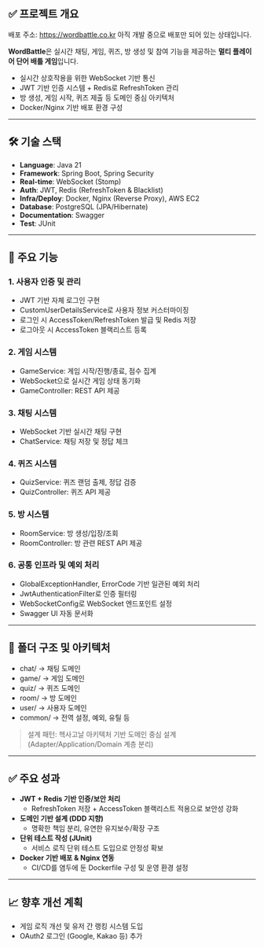 ## ✅ 프로젝트 개요
배포 주소: https://wordbattle.co.kr 
아직 개발 중으로 배포만 되어 있는 상태입니다.

**WordBattle**은 실시간 채팅, 게임, 퀴즈, 방 생성 및 참여 기능을 제공하는 **멀티 플레이어 단어 배틀 게임**입니다.

- 실시간 상호작용을 위한 WebSocket 기반 통신
- JWT 기반 인증 시스템 + Redis로 RefreshToken 관리
- 방 생성, 게임 시작, 퀴즈 제출 등 도메인 중심 아키텍처
- Docker/Nginx 기반 배포 환경 구성

---

## 🛠 기술 스택

- **Language**: Java 21
- **Framework**: Spring Boot, Spring Security
- **Real-time**: WebSocket (Stomp)
- **Auth**: JWT, Redis (RefreshToken & Blacklist)
- **Infra/Deploy**: Docker, Nginx (Reverse Proxy), AWS EC2
- **Database**: PostgreSQL (JPA/Hibernate)
- **Documentation**: Swagger
- **Test**: JUnit

---

## 🔧 주요 기능

### 1. 사용자 인증 및 관리

- JWT 기반 자체 로그인 구현
- CustomUserDetailsService로 사용자 정보 커스터마이징
- 로그인 시 AccessToken/RefreshToken 발급 및 Redis 저장
- 로그아웃 시 AccessToken 블랙리스트 등록

### 2. 게임 시스템

- GameService: 게임 시작/진행/종료, 점수 집계
- WebSocket으로 실시간 게임 상태 동기화
- GameController: REST API 제공

### 3. 채팅 시스템

- WebSocket 기반 실시간 채팅 구현
- ChatService: 채팅 저장 및 정답 체크

### 4. 퀴즈 시스템

- QuizService: 퀴즈 랜덤 출제, 정답 검증
- QuizController: 퀴즈 API 제공

### 5. 방 시스템

- RoomService: 방 생성/입장/조회
- RoomController: 방 관련 REST API 제공

### 6. 공통 인프라 및 예외 처리

- GlobalExceptionHandler, ErrorCode 기반 일관된 예외 처리
- JwtAuthenticationFilter로 인증 필터링
- WebSocketConfig로 WebSocket 엔드포인트 설정
- Swagger UI 자동 문서화

---

## 🧱 폴더 구조 및 아키텍처

- chat/ → 채팅 도메인
- game/ → 게임 도메인
- quiz/ → 퀴즈 도메인
- room/ → 방 도메인
- user/ → 사용자 도메인
- common/ → 전역 설정, 예외, 유틸 등

> 설계 패턴: 헥사고날 아키텍처 기반 도메인 중심 설계 (Adapter/Application/Domain 계층 분리)
> 

---

## ✅ 주요 성과

- **JWT + Redis 기반 인증/보안 처리**
    - RefreshToken 저장 + AccessToken 블랙리스트 적용으로 보안성 강화
- **도메인 기반 설계 (DDD 지향)**
    - 명확한 책임 분리, 유연한 유지보수/확장 구조
- **단위 테스트 작성 (JUnit)**
    - 서비스 로직 단위 테스트 도입으로 안정성 확보
- **Docker 기반 배포 & Nginx 연동**
    - CI/CD를 염두에 둔 Dockerfile 구성 및 운영 환경 설정

---

## 📈 향후 개선 계획

- 게임 로직 개선 및 유저 간 랭킹 시스템 도입
- OAuth2 로그인 (Google, Kakao 등) 추가

